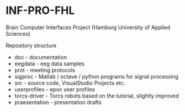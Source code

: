 INF-PRO-FHL
===========

Brain Computer Interfaces Project (Hamburg University of Applied Sciences)

Repository structure

* doc - documentation
* eegdata - eeg data samples
* prot - meeting protocols
* sigproc - Matlab / octave / python programs for signal processing
* src - source code, VisualStudio Projects etc.
* userprofiles - epoc user profiles
* torcs-driver - Torcs robots based on the tutorial, slightly improved
* praesentation - presentation drafts